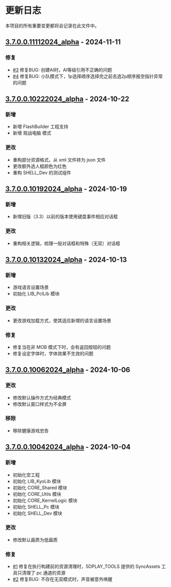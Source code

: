 # 更新日志

本项目的所有重要变更都将会记录在此文件中。

## [3.7.0.0.11112024_alpha] - 2024-11-11

### 修复

- [#3] 修复BUG: 创建AI时，AI等级引用不正确的问题
- [#4] 修复BUG: 小队模式下，1p选择顺序选择完之前去选2p顺序报空指针异常的问题

## [3.7.0.0.10222024_alpha] - 2024-10-22

### 新增

- 新增 FlashBuilder 工程支持
- 新增 观战电脑 模式

### 更改

- 重构部分资源格式，从 xml 文件转为 json 文件
- 更改额外选人框颜色为红色
- 重构 SHELL_Dev 的测试组件

## [3.7.0.0.10192024_alpha] - 2024-10-19

### 新增

- 新增旧版（3.3）以前的版本使用键盘事件相应对话框

### 更改

- 重构相关逻辑，梳理一般对话框和特殊（无双）对话框

## [3.7.0.0.10132024_alpha] - 2024-10-13

### 新增

- 游戏语言设置场景
- 初始化 LIB_PclLib 模块

### 更改

- 更改游戏加载方式，使其适应新增的语言设置场景

### 修复

- 修复当在非 MOB 模式下时，会有返回按钮的问题
- 修复设定字体时，字体效果不生效的问题

## [3.7.0.0.10062024_alpha] - 2024-10-06

### 更改

- 修改默认操作方式为经典模式
- 修改默认窗口样式为不全屏

### 移除

- 移除健康游戏忠告

## [3.7.0.0.10042024_alpha] - 2024-10-04

### 新增

- 初始化空工程
- 初始化 LIB_KyoLib 模块
- 初始化 CORE_Shared 模块
- 初始化 CORE_Utils 模块
- 初始化 CORE_KernelLogic 模块
- 初始化 SHELL_Pc 模块
- 初始化 SHELL_Dev 模块

### 更改

- 修改默认画质为低画质

### 修复

- [#1] 修复在执行构建前的资源清理时，5DPLAY_TOOLS 提供的 SyncAssets 工具只清理了 pc 通道的资源
- [#2] 修复BUG: 不存在无双模式时，声音被意外唤醒

[3.7.0.0.11112024_alpha]: https://github.com/5DPLAY-Game-Studio/BleachVsNaruto/compare/3.7.0.0.10222024_alpha...3.7.0.0.11112024_alpha
[3.7.0.0.10222024_alpha]: https://github.com/5DPLAY-Game-Studio/BleachVsNaruto/compare/3.7.0.0.10192024_alpha...3.7.0.0.10222024_alpha
[3.7.0.0.10192024_alpha]: https://github.com/5DPLAY-Game-Studio/BleachVsNaruto/compare/3.7.0.0.10132024_alpha...3.7.0.0.10192024_alpha
[3.7.0.0.10132024_alpha]: https://github.com/5DPLAY-Game-Studio/BleachVsNaruto/compare/3.7.0.0.10062024_alpha...3.7.0.0.10132024_alpha
[3.7.0.0.10062024_alpha]: https://github.com/5DPLAY-Game-Studio/BleachVsNaruto/compare/3.7.0.0.10042024_alpha...3.7.0.0.10062024_alpha
[3.7.0.0.10042024_alpha]: https://github.com/5DPLAY-Game-Studio/BleachVsNaruto/releases/tag/3.7.0.0.10042024_alpha

[#1]: https://github.com/5DPLAY-Game-Studio/BleachVsNaruto/issues/1
[#2]: https://github.com/5DPLAY-Game-Studio/BleachVsNaruto/issues/2
[#3]: https://github.com/5DPLAY-Game-Studio/BleachVsNaruto/issues/3
[#4]: https://github.com/5DPLAY-Game-Studio/BleachVsNaruto/issues/4
